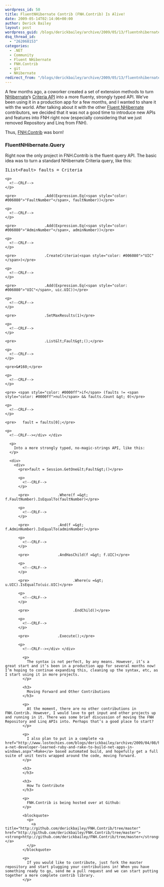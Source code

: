 ```yaml
---
wordpress_id: 50
title: FluentNHibernate Contrib (FNH.Contrib) Is Alive!
date: 2009-05-14T02:14:06+00:00
author: Derick Bailey
layout: post
wordpress_guid: /blogs/derickbailey/archive/2009/05/13/fluentnhibernate-contrib-fnh-contrib-is-alive.aspx
dsq_thread_id:
  - "262068153"
categories:
  - .NET
  - Community
  - Fluent NHibernate
  - FNH.Contrib
  - git
  - NHibernate
redirect_from: "/blogs/derickbailey/archive/2009/05/13/fluentnhibernate-contrib-fnh-contrib-is-alive.aspx/"
---
```

A few months ago, a coworker created a set of extension methods to turn [NHibernate](http://nhibernate.org)’s [Criteria API](https://www.hibernate.org/hib_docs/nhibernate/1.2/reference/en/html/querycriteria.html) into a more fluenty, strongly typed API. We’ve been using it in a production app for a few months, and I wanted to share it with the world. After talking about it with the other [Fluent NHibernate](http://fluentnhibernate.org) contributors, we decided that it was not a good time to introduce new APIs and features into FNH right now (especially considering that we just removed Repository and Linq from FNH).

Thus, [FNH.Contrib](http://github.com/derickbailey/FNH.Contrib/tree/master) was born!

### FluentNHibernate.Query

Right now the only project in FNH.Contrib is the fluent query API. The basic idea was to turn a standard NHibernate Criteria query, like this:

<div>
  <div>
    <pre>IList&lt;Fault&gt; faults = Criteria</pre>
    
    <p>
      <!--CRLF-->
    </p>
    
    <pre>             .Add(Expression.Eq(<span style="color: #006080">"FaultNumber"</span>, faultNumber))</pre>
    
    <p>
      <!--CRLF-->
    </p>
    
    <pre>             .Add(Expression.Eq(<span style="color: #006080">"AdminNumber"</span>, adminNumber))</pre>
    
    <p>
      <!--CRLF-->
    </p>
    
    <pre>             .CreateCriteria(<span style="color: #006080">"UIC"</span>)</pre>
    
    <p>
      <!--CRLF-->
    </p>
    
    <pre>             .Add(Expression.Eq(<span style="color: #006080">"UIC"</span>, uic.UIC))</pre>
    
    <p>
      <!--CRLF-->
    </p>
    
    <pre>             .SetMaxResults(1)</pre>
    
    <p>
      <!--CRLF-->
    </p>
    
    <pre>             .List&lt;Fault&gt;();</pre>
    
    <p>
      <!--CRLF-->
    </p>
    
    <pre>&#160;</pre>
    
    <p>
      <!--CRLF-->
    </p>
    
    <pre> <span style="color: #0000ff">if</span> (faults != <span style="color: #0000ff">null</span> && faults.Count &gt; 0)</pre>
    
    <p>
      <!--CRLF-->
    </p>
    
    <pre>   fault = faults[0];</pre>
    
    <p>
      <!--CRLF--></div> </div> 
      
      <p>
        Into a more strongly typed, no-magic-strings API, like this:
      </p>
      
      <div>
        <div>
          <pre>fault = Session.GetOne&lt;Fault&gt;()</pre>
          
          <p>
            <!--CRLF-->
          </p>
          
          <pre>             .Where(f =&gt; f.FaultNumber).IsEqualTo(faultNumber)</pre>
          
          <p>
            <!--CRLF-->
          </p>
          
          <pre>             .And(f =&gt; f.AdminNumber).IsEqualTo(adminNumber)</pre>
          
          <p>
            <!--CRLF-->
          </p>
          
          <pre>             .AndHasChild(f =&gt; f.UIC)</pre>
          
          <p>
            <!--CRLF-->
          </p>
          
          <pre>                    .Where(u =&gt; u.UIC).IsEqualTo(uic.UIC)</pre>
          
          <p>
            <!--CRLF-->
          </p>
          
          <pre>                    .EndChild()</pre>
          
          <p>
            <!--CRLF-->
          </p>
          
          <pre>             .Execute();</pre>
          
          <p>
            <!--CRLF--></div> </div> 
            
            <p>
              The syntax is not perfect, by any means. However, it’s a great start and it’s been in a production app for several months now! I’m hoping to continue expanding this, cleaning up the syntax, etc, as I start using it in more projects.
            </p>
            
            <h3>
              Moving Forward and Other Contributions
            </h3>
            
            <p>
              At the moment, there are no other contributions in FNH.Contrib. However, I would love to get input and other projects up and running in it. There was some brief discussion of moving the FNH Repository and Linq APIs into. Perhaps that’s a good place to start?
            </p>
            
            <p>
              I also plan to put in a complete <a href="http://www.lostechies.com/blogs/derickbailey/archive/2009/04/08/how-a-net-developer-learned-ruby-and-rake-to-build-net-apps-in-windows.aspx">Rake</a> based automated build, and hopefully get a full suite of unit tests wrapped around the code, moving forward.
            </p>
            
            <h3>
            </h3>
            
            <h3>
              How To Contribute
            </h3>
            
            <p>
              FNH.Contrib is being hosted over at Github:
            </p>
            
            <blockquote>
              <p>
                <a title="http://github.com/derickbailey/FNH.Contrib/tree/master" href="http://github.com/derickbailey/FNH.Contrib/tree/master"><strong>http://github.com/derickbailey/FNH.Contrib/tree/master</strong></a>
              </p>
            </blockquote>
            
            <p>
              If you would like to contribute, just fork the master repository and start plugging your contributions in! When you have something ready to go, send me a pull request and we can start putting together a more complete contrib library.
            </p>